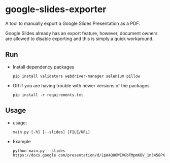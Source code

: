# google-slides-exporter

A tool to manually export a Google Slides Presentation as a PDF.

Google Slides already has an export feature, however, document owners are allowed to disable exporting and this is simply a quick workaround.

## Run

- Install dependency packages

      pip install validators webdriver-manager selenium pillow

- OR if you are having trouble with newer versions of the packages

      pip install -r requirements.txt

## Usage

- usage:

      main.py [-h] [--slides] [FILE/URL]

- Example

      python main.py --slides https://docs.google.com/presentation/d/1pA4QO0WEVGbTMpmKBV_1n3458PKxtvvFzDKZi_rsgAo
